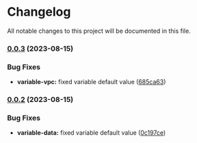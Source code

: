 # Changelog

All notable changes to this project will be documented in this file.

### [0.0.3](https://github.com/shamimice03/terraform-github-actions-test/compare/v0.0.2...v0.0.3) (2023-08-15)


### Bug Fixes

* **variable-vpc:** fixed variable default value ([685ca63](https://github.com/shamimice03/terraform-github-actions-test/commit/685ca63232847bd92fd1f7e461dc8b29475f8c94))

### [0.0.2](https://github.com/shamimice03/terraform-github-actions-test/compare/v0.0.1...v0.0.2) (2023-08-15)


### Bug Fixes

* **variable-data:** fixed variable default value ([0c197ce](https://github.com/shamimice03/terraform-github-actions-test/commit/0c197ce9c22cff87ebc4e352dae907616d76956e))
